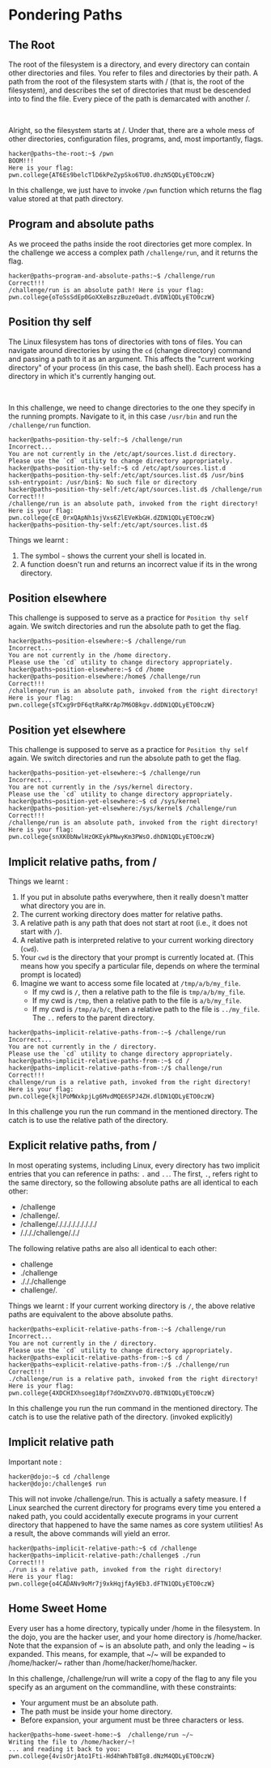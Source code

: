 # Pondering Paths

## The Root

The root of the filesystem is a directory, and every directory can contain other directories and files.
You refer to files and directories by their path.
A path from the root of the filesystem starts with / (that is, the root of the filesystem), and describes the set of directories that must be descended into to find the file.
Every piece of the path is demarcated with another /.

<br>

Alright, so the filesystem starts at /.
Under that, there are a whole mess of other directories, configuration files, programs, and, most importantly, flags.

```
hacker@paths~the-root:~$ /pwn
BOOM!!!
Here is your flag:
pwn.college{AT6Es9belcTlD6kPeZypSko6TU0.dhzN5QDLyETO0czW}
```

In this challenge, we just have to invoke `/pwn` function which returns the flag value stored at that path directory.

## Program and absolute paths

As we proceed the paths inside the root directories get more complex.
In the challenge we access a complex path `/challenge/run`, and it returns the flag.
```
hacker@paths~program-and-absolute-paths:~$ /challenge/run
Correct!!!
/challenge/run is an absolute path! Here is your flag:
pwn.college{oToSsSdEp0GoXXeBszzBuzeOadt.dVDN1QDLyETO0czW}
```

## Position thy self

The Linux filesystem has tons of directories with tons of files.
You can navigate around directories by using the `cd` (change directory) command and passing a path to it as an argument.
This affects the "current working directory" of your process (in this case, the bash shell).
Each process has a directory in which it's currently hanging out.

<br>

In this challenge, we need to change directories to the one they specify in the running prompts.
Navigate to it, in this case `/usr/bin` and run the `/challenge/run` function.


```
hacker@paths~position-thy-self:~$ /challenge/run
Incorrect...
You are not currently in the /etc/apt/sources.list.d directory.
Please use the `cd` utility to change directory appropriately.
hacker@paths~position-thy-self:~$ cd /etc/apt/sources.list.d
hacker@paths~position-thy-self:/etc/apt/sources.list.d$ /usr/bin$
ssh-entrypoint: /usr/bin$: No such file or directory
hacker@paths~position-thy-self:/etc/apt/sources.list.d$ /challenge/run
Correct!!!
/challenge/run is an absolute path, invoked from the right directory!
Here is your flag:
pwn.college{cE_0rxQApNh1sjVxs6ZlEVeKbGH.dZDN1QDLyETO0czW}
hacker@paths~position-thy-self:/etc/apt/sources.list.d$
```

Things we learnt :
1. The symbol `~` shows the current your shell is located in.
2. A function doesn't run and returns an incorrect value if its in the wrong directory.


## Position elsewhere

This challenge is supposed to serve as a practice for `Position thy self` again.
We switch directories and run the absolute path to get the flag.
```
hacker@paths~position-elsewhere:~$ /challenge/run
Incorrect...
You are not currently in the /home directory.
Please use the `cd` utility to change directory appropriately.
hacker@paths~position-elsewhere:~$ cd /home
hacker@paths~position-elsewhere:/home$ /challenge/run
Correct!!!
/challenge/run is an absolute path, invoked from the right directory!
Here is your flag:
pwn.college{sTCxg9rDF6qtRaRKrAp7M6OBkgv.ddDN1QDLyETO0czW}
```



## Position yet elsewhere

This challenge is supposed to serve as a practice for `Position thy self` again.
We switch directories and run the absolute path to get the flag.
```
hacker@paths~position-yet-elsewhere:~$ /challenge/run
Incorrect...
You are not currently in the /sys/kernel directory.
Please use the `cd` utility to change directory appropriately.
hacker@paths~position-yet-elsewhere:~$ cd /sys/kernel
hacker@paths~position-yet-elsewhere:/sys/kernel$ /challenge/run
Correct!!!
/challenge/run is an absolute path, invoked from the right directory!
Here is your flag:
pwn.college{snXK0bNwlHzOKEykPNwyKm3PWsO.dhDN1QDLyETO0czW}
```


## Implicit relative paths, from /

Things we learnt :
1. If you put in absolute paths everywhere, then it really doesn't matter what directory you are in.
2. The current working directory does matter for relative paths.
3. A relative path is any path that does not start at root (i.e., it does not start with `/`).
4. A relative path is interpreted relative to your current working directory (`cwd`).
5. Your `cwd` is the directory that your prompt is currently located at.
(This means how you specify a particular file, depends on where the terminal prompt is located)
6. Imagine we want to access some file located at `/tmp/a/b/my_file`.
      - If my cwd is `/`, then a relative path to the file is `tmp/a/b/my_file`.
      - If my cwd is `/tmp`, then a relative path to the file is `a/b/my_file`.
      - If my cwd is `/tmp/a/b/c`, then a relative path to the file is `../my_file`. The `..` refers to the parent directory.

```
hacker@paths~implicit-relative-paths-from-:~$ /challenge/run
Incorrect...
You are not currently in the / directory.
Please use the `cd` utility to change directory appropriately.
hacker@paths~implicit-relative-paths-from-:~$ cd /
hacker@paths~implicit-relative-paths-from-:/$ challenge/run
Correct!!!
challenge/run is a relative path, invoked from the right directory!
Here is your flag:
pwn.college{kjlPoMWxkpjLg6MvdMQE6SPJ4ZH.dlDN1QDLyETO0czW}
```

In this challenge you run the run command in the mentioned directory. 
The catch is to use the relative path of the directory.

## Explicit relative paths, from /

In most operating systems, including Linux, every directory has two implicit entries that you can reference in paths: `.` and `..`.
The first, `.`, refers right to the same directory, so the following absolute paths are all identical to each other:
- /challenge
- /challenge/.
- /challenge/./././././././././
- /./././challenge/././

The following relative paths are also all identical to each other:
- challenge
- ./challenge
- ./././challenge
- challenge/.

Things we learnt : If your current working directory is `/`, the above relative paths are equivalent to the above absolute paths.

```
hacker@paths~explicit-relative-paths-from-:~$ /challenge/run
Incorrect...
You are not currently in the / directory.
Please use the `cd` utility to change directory appropriately.
hacker@paths~explicit-relative-paths-from-:~$ cd /
hacker@paths~explicit-relative-paths-from-:/$ ./challenge/run
Correct!!!
./challenge/run is a relative path, invoked from the right directory!
Here is your flag:
pwn.college{4XDCHIXhsoeg18pf7dOmZXVvD7Q.dBTN1QDLyETO0czW}
```

In this challenge you run the run command in the mentioned directory. 
The catch is to use the relative path of the directory. (invoked explicitly)


## Implicit relative path

Important note :
```
hacker@dojo:~$ cd /challenge
hacker@dojo:/challenge$ run
```
This will not invoke /challenge/run.
This is actually a safety measure. I
f Linux searched the current directory for programs every time you entered a naked path, 
you could accidentally execute programs in your current directory that happened to have the same names as core system utilities!
As a result, the above commands will yield an error.

```
hacker@paths~implicit-relative-path:~$ cd /challenge
hacker@paths~implicit-relative-path:/challenge$ ./run
Correct!!!
./run is a relative path, invoked from the right directory!
Here is your flag:
pwn.college{o4CADANv9oMr7j9xkHqjfAy9Eb3.dFTN1QDLyETO0czW}
```

## Home Sweet Home

Every user has a home directory, typically under /home in the filesystem.
In the dojo, you are the hacker user, and your home directory is /home/hacker.
<br>
Note that the expansion of ~ is an absolute path, and only the leading ~ is expanded.
This means, for example, that ~/~ will be expanded to /home/hacker/~ rather than /home/hacker/home/hacker.
<br>

In this challenge, /challenge/run will write a copy of the flag to any file you specify as an argument on the commandline, with these constraints:
- Your argument must be an absolute path.
- The path must be inside your home directory.
- Before expansion, your argument must be three characters or less.

```
hacker@paths~home-sweet-home:~$  /challenge/run ~/~
Writing the file to /home/hacker/~!
... and reading it back to you:
pwn.college{4visOrjAto1Fti-Hd4hWhTbBTg8.dNzM4QDLyETO0czW}
```

